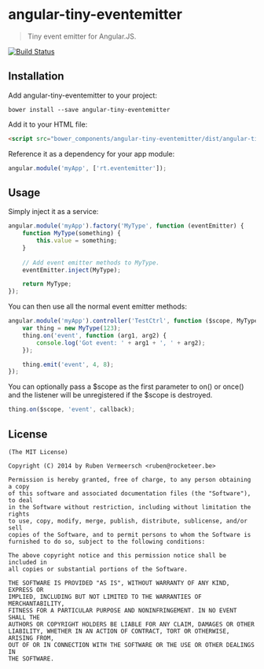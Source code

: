# angular-tiny-eventemitter

> Tiny event emitter for Angular.JS.

[![Build Status](https://travis-ci.org/rubenv/angular-tiny-eventemitter.png?branch=master)](https://travis-ci.org/rubenv/angular-tiny-eventemitter)

## Installation
Add angular-tiny-eventemitter to your project:

```
bower install --save angular-tiny-eventemitter
```

Add it to your HTML file:

```html
<script src="bower_components/angular-tiny-eventemitter/dist/angular-tiny-eventemitter.min.js"></script>
```

Reference it as a dependency for your app module:

```js
angular.module('myApp', ['rt.eventemitter']);
```

## Usage

Simply inject it as a service:

```js
angular.module('myApp').factory('MyType', function (eventEmitter) {
    function MyType(something) {
        this.value = something;
    }
    
    // Add event emitter methods to MyType.
    eventEmitter.inject(MyType);

    return MyType;
});
```

You can then use all the normal event emitter methods:

```js
angular.module('myApp').controller('TestCtrl', function ($scope, MyType) {
    var thing = new MyType(123);
    thing.on('event', function (arg1, arg2) {
        console.log('Got event: ' + arg1 + ', ' + arg2);
    });

    thing.emit('event', 4, 8);
});
```

You can optionally pass a $scope as the first parameter to on() or once() and the listener will be unregistered if the $scope is destroyed.

```js
thing.on($scope, 'event', callback);
```

## License 

    (The MIT License)

    Copyright (C) 2014 by Ruben Vermeersch <ruben@rocketeer.be>

    Permission is hereby granted, free of charge, to any person obtaining a copy
    of this software and associated documentation files (the "Software"), to deal
    in the Software without restriction, including without limitation the rights
    to use, copy, modify, merge, publish, distribute, sublicense, and/or sell
    copies of the Software, and to permit persons to whom the Software is
    furnished to do so, subject to the following conditions:

    The above copyright notice and this permission notice shall be included in
    all copies or substantial portions of the Software.

    THE SOFTWARE IS PROVIDED "AS IS", WITHOUT WARRANTY OF ANY KIND, EXPRESS OR
    IMPLIED, INCLUDING BUT NOT LIMITED TO THE WARRANTIES OF MERCHANTABILITY,
    FITNESS FOR A PARTICULAR PURPOSE AND NONINFRINGEMENT. IN NO EVENT SHALL THE
    AUTHORS OR COPYRIGHT HOLDERS BE LIABLE FOR ANY CLAIM, DAMAGES OR OTHER
    LIABILITY, WHETHER IN AN ACTION OF CONTRACT, TORT OR OTHERWISE, ARISING FROM,
    OUT OF OR IN CONNECTION WITH THE SOFTWARE OR THE USE OR OTHER DEALINGS IN
    THE SOFTWARE.
